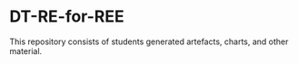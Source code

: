 # DT-RE-for-REE
This repository consists of students generated artefacts, charts, and other material. 
